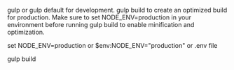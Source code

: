 gulp or gulp default for development.
gulp build to create an optimized build for production. Make sure to set NODE_ENV=production in your environment before
running gulp build to enable minification and optimization.

set NODE_ENV=production or $env:NODE_ENV="production" or .env file 

gulp build
